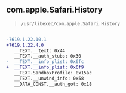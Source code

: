 ## com.apple.Safari.History

> `/usr/libexec/com.apple.Safari.History`

```diff

-7619.1.22.10.1
+7619.1.22.4.0
   __TEXT.__text: 0x44
   __TEXT.__auth_stubs: 0x30
-  __TEXT.__info_plist: 0x6fc
+  __TEXT.__info_plist: 0x6f9
   __TEXT.SandboxProfile: 0x15ac
   __TEXT.__unwind_info: 0x58
   __DATA_CONST.__auth_got: 0x18

```

